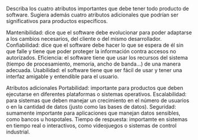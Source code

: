 Describa los cuatro atributos importantes que debe tener todo producto de
software. Sugiera además cuatro atributos adicionales que podrían ser
significativos para productos específicos.

Mantenibilidad: dice que el software debe evolucionar para poder adaptarse a los cambios necesarios, del cliente o del mismo desarrollador.
Confiabilidad: dice que el software debe hacer lo que se espera de él sin que falle y tiene que poder proteger la información contra accesos no autorizados.
Eficiencia: el software tiene que usar los recursos del sistema (tiempo de procesamiento, memoria, ancho de banda...) de una manera adecuada.
Usabilidad: el software tiene que ser fácil de usar y tener una interfaz amigable y entendible para el usuario.

Atributos adicionales
Portabilidad: importante para productos que deben ejecutarse en diferentes plataformas o sistemas operativos.
Escalabilidad: para sistemas que deben manejar un crecimiento en el número de usuarios o en la cantidad de datos (justo como las bases de datos).
Seguridad: sumamente importante para aplicaciones que manejan datos sensibles, como bancos u hospotales.
Tiempo de respuesta: importamte en sistemas en tiempo real o interactivos, como videojuegos o sistemas de control industrial.
